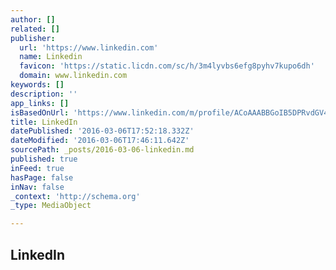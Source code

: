 ```yaml
---
author: []
related: []
publisher:
  url: 'https://www.linkedin.com'
  name: Linkedin
  favicon: 'https://static.licdn.com/sc/h/3m4lyvbs6efg8pyhv7kupo6dh'
  domain: www.linkedin.com
keywords: []
description: ''
app_links: []
isBasedOnUrl: 'https://www.linkedin.com/m/profile/ACoAAABBGoIB5DPRvdGV4mpeOKTDQd-KyB9xykM/'
title: LinkedIn
datePublished: '2016-03-06T17:52:18.332Z'
dateModified: '2016-03-06T17:46:11.642Z'
sourcePath: _posts/2016-03-06-linkedin.md
published: true
inFeed: true
hasPage: false
inNav: false
_context: 'http://schema.org'
_type: MediaObject

---
```

<article style=""><h1>LinkedIn</h1></article>